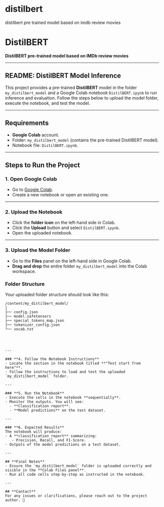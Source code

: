 # distilbert
distilbert pre trained model based on imdb review movies 

# **DistilBERT**

**DistilBERT pre-trained model based on IMDb review movies**

---

## **README: DistilBERT Model Inference**

This project provides a pre-trained **DistilBERT** model in the folder `my_distilbert_model` and a Google Colab notebook `DistilBERT.ipynb` to run inference and evaluation. Follow the steps below to upload the model folder, execute the notebook, and test the model.

---

## **Requirements**

- **Google Colab** account.
- Folder: `my_distilbert_model` (contains the pre-trained DistilBERT model).
- Notebook file: `DistilBERT.ipynb`.

---

## **Steps to Run the Project**

### **1. Open Google Colab**
- Go to [Google Colab](https://colab.research.google.com/).
- Create a new notebook or open an existing one.

---

### **2. Upload the Notebook**
- Click the **folder icon** on the left-hand side in Colab.  
- Click the **Upload** button and select `DistilBERT.ipynb`.  
- Open the uploaded notebook.

---

### **3. Upload the Model Folder**
- Go to the **Files** panel on the left-hand side in Google Colab.  
- **Drag and drop** the entire folder `my_distilbert_model` into the Colab workspace.  

### **Folder Structure**
Your uploaded folder structure should look like this:

```plaintext
/content/my_distilbert_model/
│
├── config.json
├── model.safetensors
├── special_tokens_map.json
├── tokenizer_config.json
└── vocab.txt




---

### **4. Follow the Notebook Instructions**
- Locate the section in the notebook titled **"Test start from here"**.  
- Follow the instructions to load and test the uploaded `my_distilbert_model` folder.

---

### **5. Run the Notebook**
- Execute the cells in the notebook **sequentially**.
- Monitor the outputs. You will see:
  - **Classification report**.
  - **Model predictions** on the test dataset.

---

### **6. Expected Results**
The notebook will produce:
- A **classification report** summarizing:
   - Precision, Recall, and F1-Score.
- Outputs of the model predictions on a test dataset.

---

## **Final Notes**
- Ensure the `my_distilbert_model` folder is uploaded correctly and visible in the **Colab Files panel**.  
- Run all code cells step-by-step as instructed in the notebook.

---

## **Contact**
For any issues or clarifications, please reach out to the project author. 🚀

